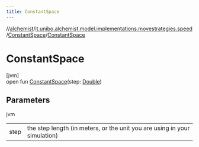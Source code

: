 ```yaml
---
title: ConstantSpace
---
```

//[alchemist](../../../index.html)/[it.unibo.alchemist.model.implementations.movestrategies.speed](../index.html)/[ConstantSpace](index.html)/[ConstantSpace](-constant-space.html)



# ConstantSpace



[jvm]\
open fun [ConstantSpace](-constant-space.html)(step: [Double](https://kotlinlang.org/api/latest/jvm/stdlib/kotlin/-double/index.html))



## Parameters


jvm

| | |
|---|---|
| step | the step length (in meters, or the unit you are using in your simulation) |




